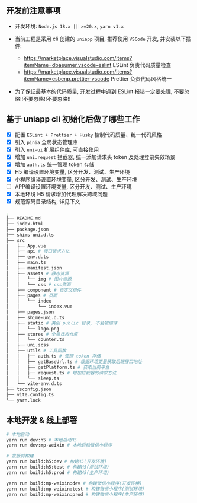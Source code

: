 ## 开发前注意事项

- 开发环境: `Node.js 18.x || >=20.x`, `yarn v1.x`
- 当前工程是采用 cli 创建的 `uniapp` 项目, 推荐使用 `VSCode` 开发, 并安装以下插件:

  - https://marketplace.visualstudio.com/items?itemName=dbaeumer.vscode-eslint ESLint 负责代码质量检查
  - https://marketplace.visualstudio.com/items?itemName=esbenp.prettier-vscode Prettier 负责代码风格统一

- 为了保证最基本的代码质量, 开发过程中遇到 ESLint 报错一定要处理, 不要忽略!!不要忽略!!不要忽略!!

## 基于 uniapp cli 初始化后做了哪些工作

- [x] 配置 `ESLint + Prettier + Husky` 控制代码质量、统一代码风格
- [x] 引入 `pinia` 全局状态管理库
- [x] 引入 `uni-ui` 扩展组件库, 可直接使用
- [x] 增加 `uni.request` 拦截器, 统一添加请求头 token 及处理登录失效场景
- [x] 增加 `auth.ts` 统一管理 token 存储
- [x] H5 编译设置环境变量, 区分开发、测试、生产环境
- [x] 小程序编译设置环境变量, 区分开发、测试、生产环境
- [ ] APP编译设置环境变量, 区分开发、测试、生产环境
- [x] 本地环境 H5 请求增加代理解决跨域问题
- [x] 规范源码目录结构, 详见下文

```bash
.
├── README.md
├── index.html
├── package.json
├── shims-uni.d.ts
├── src
│   ├── App.vue
│   ├── api # 接口请求方法
│   ├── env.d.ts
│   ├── main.ts
│   ├── manifest.json
│   ├── assets # 静态资源
│   │   └── img # 图片资源
│   │   └── css # css资源
│   ├── component # 自定义组件
│   ├── pages # 页面
│   │   └── index
│   │       └── index.vue
│   ├── pages.json
│   ├── shime-uni.d.ts
│   ├── static # 类似 public 目录, 不会被编译
│   │   └── logo.png
│   ├── stores # 全局状态仓库
│   │   └── counter.ts
│   ├── uni.scss
│   ├── utils # 工具函数
│   │   ├── auth.ts # 管理 token 存储
│   │   ├── getBaseUrl.ts # 根据环境变量获取后端接口地址
│   │   ├── getPlatform.ts # 获取当前平台
│   │   ├── request.ts # 增加拦截器的请求方法
│   │   └── sleep.ts
│   └── vite-env.d.ts
├── tsconfig.json
├── vite.config.ts
└── yarn.lock
```

## 本地开发 & 线上部署

```bash
# 本地启动
yarn run dev:h5 # 本地启动H5
yarn run dev:mp-weixin # 本地启动微信小程序

# 发版前构建
yarn run build:h5:dev # 构建H5(开发环境)
yarn run build:h5:test # 构建H5(测试环境)
yarn run build:h5:prod # 构建H5(生产环境)

yarn run build:mp-weixin:dev # 构建微信小程序(开发环境)
yarn run build:mp-weixin:test # 构建微信小程序(测试环境)
yarn run build:mp-weixin:prod # 构建微信小程序(生产环境)
```

